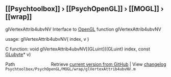 ## [[Psychtoolbox]] &#8250; [[PsychOpenGL]] &#8250; [[MOGL]] &#8250; [[wrap]]

glVertexAttrib4ubvNV  Interface to [OpenGL](OpenGL) function glVertexAttrib4ubvNV  
  
usage:  glVertexAttrib4ubvNV( index, v )  
  
C function:  void glVertexAttrib4ubvNV[(GLuint]((GLuint) index, const [GLubyte](GLubyte)\* v)  




<div class="code_header" style="text-align:right;">
  <span style="float:left;">Path&nbsp;&nbsp;</span> <span class="counter">Retrieve <a href=
  "https://raw.github.com/Psychtoolbox-3/Psychtoolbox-3/beta/Psychtoolbox/PsychOpenGL/MOGL/wrap/glVertexAttrib4ubvNV.m">current version from GitHub</a> | View <a href=
  "https://github.com/Psychtoolbox-3/Psychtoolbox-3/commits/beta/Psychtoolbox/PsychOpenGL/MOGL/wrap/glVertexAttrib4ubvNV.m">changelog</a></span>
</div>
<div class="code">
  <code>Psychtoolbox/PsychOpenGL/MOGL/wrap/glVertexAttrib4ubvNV.m</code>
</div>

